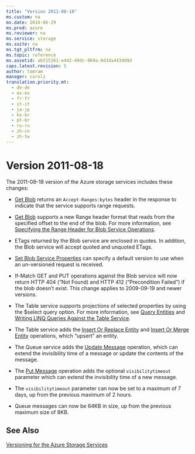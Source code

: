 ```yaml
---
title: "Version 2011-08-18"
ms.custom: na
ms.date: 2016-06-29
ms.prod: azure
ms.reviewer: na
ms.service: storage
ms.suite: na
ms.tgt_pltfrm: na
ms.topic: reference
ms.assetid: ab515361-e442-49dc-969a-0d3da443409d
caps.latest.revision: 5
author: tamram
manager: carolz
translation.priority.mt: 
  - de-de
  - es-es
  - fr-fr
  - it-it
  - ja-jp
  - ko-kr
  - pt-br
  - ru-ru
  - zh-cn
  - zh-tw
---
```

# Version 2011-08-18
The 2011-08-18 version of the Azure storage services includes these changes:  
  
-   [Get Blob](../fileservices/Get-Blob.md) returns an `Accept-Ranges:bytes` header in the response to indicate that the service supports range requests.  
  
-   [Get Blob](../fileservices/Get-Blob.md) supports a new Range header format that reads from the specified offset to the end of the blob. For more information, see [Specifying the Range Header for Blob Service Operations](../fileservices/Specifying-the-Range-Header-for-Blob-Service-Operations.md).  
  
-   ETags returned by the Blob service are enclosed in quotes. In addition, the Blob service will accept quoted and unquoted ETags.  
  
-   [Set Blob Service Properties](../fileservices/Set-Blob-Service-Properties.md) can specify a default version to use when an un-versioned request is received.  
  
-   If-Match GET and PUT operations against the Blob service will now return HTTP 404 (“Not Found) and HTTP 412 (“Precondition Failed”) if the blob doesn’t exist. This change applies to 2009-09-19 and newer versions.  
  
-   The Table service supports projections of selected properties by using the $select query option. For more information, see [Query Entities](../fileservices/Query-Entities.md) and [Writing LINQ Queries Against the Table Service](../fileservices/Writing-LINQ-Queries-Against-the-Table-Service.md).  
  
-   The Table service adds the [Insert Or Replace Entity](../fileservices/Insert-Or-Replace-Entity.md) and [Insert Or Merge Entity](../fileservices/Insert-Or-Merge-Entity.md) operations, which “upsert” an entity.  
  
-   The Queue service adds the [Update Message](../fileservices/Update-Message.md) operation, which can extend the invisibility time of a message or update the contents of the message.  
  
-   The [Put Message](../fileservices/Put-Message.md) operation adds the optional `visibilitytimeout` parameter which can extend the invisibility time of a new message.  
  
-   The `visibilitytimeout` parameter can now be set to a maximum of 7 days, up from the previous maximum of 2 hours.  
  
-   Queue messages can now be 64KB in size, up from the previous maximum size of 8KB.  
  
## See Also  
 [Versioning for the Azure Storage Services](../fileservices/Versioning-for-the-Azure-Storage-Services.md)